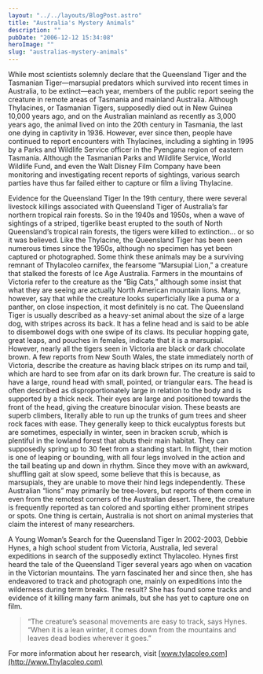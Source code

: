 ```yaml
---
layout: "../../layouts/BlogPost.astro"
title: "Australia's Mystery Animals"
description: ""
pubDate: "2006-12-12 15:34:08"
heroImage: ""
slug: "australias-mystery-animals"
---
```


While most scientists solemnly declare that the Queensland Tiger and the Tasmanian Tiger—marsupial predators which survived into recent times in Australia, to be extinct—each year, members of the public report seeing the creature in remote areas of Tasmania and mainland Australia.
Although Thylacines, or Tasmanian Tigers, supposedly died out in New Guinea 10,000 years ago, and on the Australian mainland as recently as 3,000 years ago, the animal lived on into the 20th century in Tasmania, the last one dying in captivity in 1936. However, ever since then, people have continued to report encounters with Thylacines, including a sighting in 1995 by a Parks and Wildlife Service officer in the Pyengana region of eastern Tasmania.
Although the Tasmanian Parks and Wildlife Service, World Wildlife Fund, and even the Walt Disney Film Company have been monitoring and investigating recent reports of sightings, various search parties have thus far failed either to capture or film a living Thylacine.

Evidence for the Queensland Tiger
In the 19th century, there were several livestock killings associated with Queensland Tiger of Australia’s far northern tropical rain forests. So in the 1940s and 1950s, when a wave of sightings of a striped, tigerlike beast erupted to the south of North Queensland’s tropical rain forests, the tigers were killed to extinction… or so it was believed.
Like the Thylacine, the Queensland Tiger has been seen numerous times since the 1950s, although no specimen has yet been captured or photographed.
Some think these animals may be a surviving remnant of Thylacoleo carnifex, the fearsome “Marsupial Lion,” a creature that stalked the forests of Ice Age Australia. Farmers in the mountains of Victoria refer to the creature as the “Big Cats,” although some insist that what they are seeing are actually North American mountain lions. Many, however, say that while the creature looks superficially like a puma or a panther, on close inspection, it most definitely is no cat.
The Queensland Tiger is usually described as a heavy-set animal about the size of a large dog, with stripes across its back. It has a feline head and is said to be able to disembowel dogs with one swipe of its claws. Its peculiar hopping gate, great leaps, and pouches in females, indicate that it is a marsupial.
However, nearly all the tigers seen in Victoria are black or dark chocolate brown. A few reports from New South Wales, the state immediately north of Victoria, describe the creature as having black stripes on its rump and tail, which are hard to see from afar on its dark brown fur.
The creature is said to have a large, round head with small, pointed, or triangular ears. The head is often described as disproportionately large in relation to the body and is supported by a thick neck. Their eyes are large and positioned towards the front of the head, giving the creature binocular vision.
These beasts are superb climbers, literally able to run up the trunks of gum trees and sheer rock faces with ease. They generally keep to thick eucalyptus forests but are sometimes, especially in winter, seen in bracken scrub, which is plentiful in the lowland forest that abuts their main habitat.
They can supposedly spring up to 30 feet from a standing start. In flight, their motion is one of leaping or bounding, with all four legs involved in the action and the tail beating up and down in rhythm. Since they move with an awkward, shuffling gait at slow speed, some believe that this is because, as marsupials, they are unable to move their hind legs independently.
These Australian “lions” may primarily be tree-lovers, but reports of them come in even from the remotest corners of the Australian desert. There, the creature is frequently reported as tan colored and sporting either prominent stripes or spots.
One thing is certain, Australia is not short on animal mysteries that claim the interest of many researchers.

A Young Woman’s Search for the Queensland Tiger
In 2002-2003, Debbie Hynes, a high school student from Victoria, Australia, led several expeditions in search of the supposedly extinct Thylacoleo. Hynes first heard the tale of the Queensland Tiger several years ago when on vacation in the Victorian mountains. The yarn fascinated her and since then, she has endeavored to track and photograph one, mainly on expeditions into the wilderness during term breaks. The result? She has found some tracks and evidence of it killing many farm animals, but she has yet to capture one on film.
>“The creature’s seasonal movements are easy to track, says Hynes. “When it is a lean winter, it comes down from the mountains and leaves dead bodies wherever it goes.”

For more information about her research, visit [www.tylacoleo.com](http://www.Thylacoleo.com)
